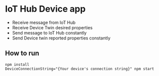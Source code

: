 
# IoT Hub Device app

* Receive message from IoT Hub
* Receive Device Twin desired properties
* Send message to IoT Hub constantly
* Send Device twin reported properties constantly

## How to run

```
npm install
DeviceConnectionString="{Your device's connection string}" npm start
```
